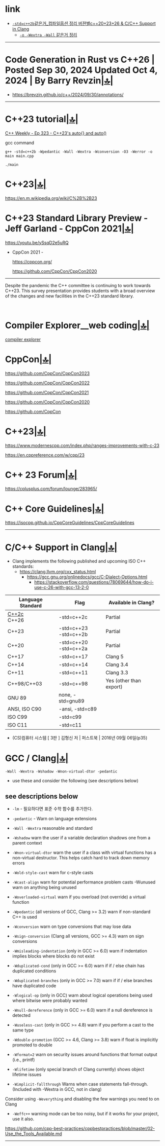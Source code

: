 # link

- [`-std=c++2b`같은거_컴파일옵션 정리 버젼별c++20+23+26 & C/C++ Support in Clang](#cc-support-in-clang)
  - [`-o -Wextra -Wall` 같은거 정리](#gcc--clang)

<hr>

# Code Generation in Rust vs C++26 | Posted Sep 30, 2024  Updated Oct 4, 2024 | By Barry Revzin[|🔝|](#link)
- https://brevzin.github.io/c++/2024/09/30/annotations/

<hr>

# C++23 tutorial[|🔝|](#link)

[C++ Weekly - Ep 323 - C++23's auto{} and auto()](https://www.youtube.com/watch?v=5zVQ50LEnuQ)

gcc command

```
g++ -std=c++2b -Wpedantic -Wall -Wextra -Wconversion -O3 -Werror -o main main.cpp

./main
```

# C++23[|🔝|](#link)

https://en.m.wikipedia.org/wiki/C%2B%2B23

# C++23 Standard Library Preview - Jeff Garland - CppCon 2021[|🔝|](#link)

https://youtu.be/ySsqD2e5uRQ

- CppCon 2021 -

  https://cppcon.org/
  
  https://github.com/CppCon/CppCon2020

---

Despite the pandemic the C++ committee is continuing to work towards C++23. This survey presentation provides students with a broad overview of the changes and new facilities in the C++23 standard library.

<br>

# Compiler Explorer\_\_web coding[|🔝|](#link)

[compiler explorer](https://godbolt.org/)


# CppCon[|🔝|](#link)

https://github.com/CppCon/CppCon2023

https://github.com/CppCon/CppCon2022

https://github.com/CppCon/CppCon2021

https://github.com/CppCon/CppCon2020

https://github.com/CppCon

# C++23[|🔝|](#link)

https://www.modernescpp.com/index.php/ranges-improvements-with-c-23

https://en.cppreference.com/w/cpp/23

# C++ 23 Forum[|🔝|](#link)

https://cplusplus.com/forum/lounge/283965/

# C++ Core Guidelines[|🔝|](#link)

https://isocpp.github.io/CppCoreGuidelines/CppCoreGuidelines

<hr>

# C/C++ Support in Clang[|🔝|](#link)

- Clang implements the following published and upcoming ISO C++ standards:
  - https://clang.llvm.org/cxx_status.html
    - https://gcc.gnu.org/onlinedocs/gcc/C-Dialect-Options.html
      - https://stackoverflow.com/questions/78069644/how-do-i-use-c-26-with-gcc-13-2-0

|Language Standard |	Flag |	Available in Clang? |
|-|-|-|
|[C++2c](https://clang.llvm.org/cxx_status.html#cxx26)<br> C++26|	-std=c++2c | Partial|
|C++23|	-std=c++23 <br> -std=c++2b |	Partial|
|C++20|	-std=c++20 <br> -std=c++2a |	Partial|
|C++17|	-std=c++17|	Clang 5|
|C++14|	-std=c++14|	Clang 3.4|
|C++11|	-std=c++11|	Clang 3.3|
|C++98/C++03	|-std=c++98 |	Yes (other than export)|
|GNU 89 | none, -std=gnu89 | |
|ANSI, ISO C90 | -ansi, -std=c89 | |
|ISO C99 | -std=c99 | |
|ISO C11 | -std=c11 | |

- (CS)컴퓨터 시스템 [ 3판 ] 김형신 저 | 퍼스트북 | 2016년 09월 06일(p35)

# GCC / Clang[|🔝|](#link)
```-Wall -Wextra -Wshadow -Wnon-virtual-dtor -pedantic``` 
- use these and consider the following (see descriptions below)

## see descriptions below

- `-lm` - 필요하다면 표준 수학 함수를 추가한다. 

- ```-pedantic``` - Warn on language extensions

- ```-Wall -Wextra``` reasonable and standard

- ```-Wshadow``` warn the user if a variable declaration shadows one from a parent context

- ```-Wnon-virtual-dtor``` warn the user if a class with virtual functions has a non-virtual destructor. This helps catch hard to track down memory errors

- ```-Wold-style-cast``` warn for c-style casts

- ```-Wcast-align``` warn for potential performance problem casts
-Wunused warn on anything being unused

- ```-Woverloaded-virtual``` warn if you overload (not override) a virtual function

- ```-Wpedantic``` (all versions of GCC, Clang >= 3.2) warn if non-standard C++ is used

- ```-Wconversion``` warn on type conversions that may lose data

- ```-Wsign-conversion``` (Clang all versions, GCC >= 4.3) warn on sign conversions

- ```-Wmisleading-indentation``` (only in GCC >= 6.0) warn if indentation implies blocks where blocks do not exist

- ```-Wduplicated-cond``` (only in GCC >= 6.0) warn if if / else chain has duplicated conditions

- ```-Wduplicated-branches``` (only in GCC >= 7.0) warn if if / else branches have duplicated code

- ```-Wlogical-op``` (only in GCC) warn about logical operations being used where bitwise were probably wanted

- ```-Wnull-dereference``` (only in GCC >= 6.0) warn if a null dereference is detected

- ```-Wuseless-cast``` (only in GCC >= 4.8) warn if you perform a cast to the same type

- ```-Wdouble-promotion``` (GCC >= 4.6, Clang >= 3.8) warn if float is implicitly promoted to double

- ```-Wformat=2``` warn on security issues around functions that format output (i.e., printf)

- ```-Wlifetime``` (only special branch of Clang currently) shows object lifetime issues

- ```-Wimplicit-fallthrough``` Warns when case statements fall-through. (Included with -Wextra in GCC, not in clang)

Consider using ```-Weverything``` and disabling the few warnings you need to on Clang

- ```-Weffc++``` warning mode can be too noisy, but if it works for your project, use it also.


https://github.com/cpp-best-practices/cppbestpractices/blob/master/02-Use_the_Tools_Available.md


<hr>


